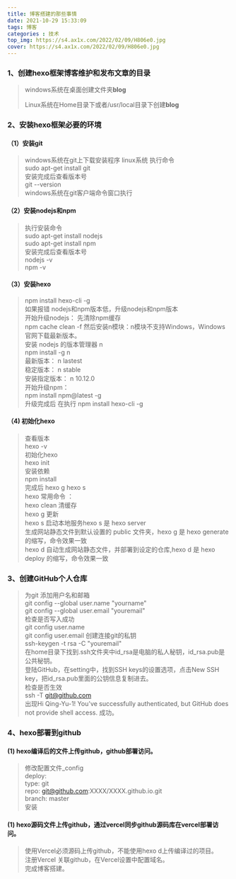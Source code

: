 ```yaml
---
title: 博客搭建的那些事情
date: 2021-10-29 15:33:09
tags: 博客
categories : 技术
top_img: https://s4.ax1x.com/2022/02/09/H806e0.jpg
cover: https://s4.ax1x.com/2022/02/09/H806e0.jpg
---
```

### 1、创建hexo框架博客维护和发布文章的目录
> windows系统在桌面创建文件夹**blog**
> 
> Linux系统在Home目录下或者/usr/local目录下创建**blog**
### 2、安装hexo框架必要的环境
#### （1）安装git
> windows系统在git上下载安装程序
> linux系统 执行命令  
> sudo apt-get install git  
> 安装完成后查看版本号  
> git --version  
>windows系统在git客户端命令窗口执行
#### （2）安装nodejs和npm
> 执行安装命令  
> sudo apt-get install nodejs  
> sudo apt-get install npm  
> 安装完成后查看版本号  
> nodejs -v   
> npm -v
#### （3）安装hexo
> npm install hexo-cli -g  
> 如果报错 nodejs和npm版本低，升级nodejs和npm版本  
> 开始升级nodejs：
> 先清除npm缓存  
> npm cache clean -f
> 然后安装n模块：n模块不支持Windows，Windows官网下载最新版本。  
> 安装 nodejs 的版本管理器 n  
> npm install -g n   
>  最新版本： n lastest  
>  稳定版本： n stable  
>  安装指定版本： n 10.12.0  
> 开始升级npm：  
> npm install npm@latest -g  
>  升级完成后 在执行 npm install hexo-cli -g  
#### （4) 初始化hexo
> 查看版本  
> hexo -v  
> 初始化hexo  
> hexo init   
> 安装依赖  
> npm install  
> 完成后 hexo g hexo s  
> hexo 常用命令 ：  
> hexo clean 清缓存  
> hexo g 更新  
> hexo s 启动本地服务hexo s 是 hexo server   
> 生成网站静态文件到默认设置的 public 文件夹，hexo g 是 hexo generate 的缩写，命令效果一致  
> hexo d 自动生成网站静态文件，并部署到设定的仓库,hexo d 是 hexo deploy 的缩写，命令效果一致
### 3、创建GitHub个人仓库
> 为git 添加用户名和邮箱  
> git config --global user.name "yourname"  
> git config --global user.email "youremail"  
> 检查是否写入成功  
> git config user.name   
> git config user.email
> 创建连接git的私钥  
> ssh-keygen -t rsa -C "youremail"  
> 在home目录下找到.ssh文件夹中id_rsa是电脑的私人秘钥，id_rsa.pub是公共秘钥。  
> 登陆GitHub，在setting中，找到SSH keys的设置选项，点击New SSH key，把id_rsa.pub里面的公钥信息复制进去。  
> 检查是否生效  
> ssh -T git@github.com  
> 出现Hi Qing-Yu-1! You've successfully authenticated, but GitHub does not provide shell access. 成功。
### 4、hexo部署到github
####  (1) hexo编译后的文件上传github，github部署访问。  
> 修改配置文件_config   
> deploy:  
> type: git  
> repo: git@github.com:XXXX/XXXX.github.io.git  
> branch: master    
> 安装
####  (1) hexo源码文件上传github，通过vercel同步github源码库在vercel部署访问。
> 使用Vercel必须源码上传github，不能使用hexo d上传编译过的项目。  
> 注册Vercel 关联github，在Vercel设置中配置域名。  
> 完成博客搭建。  
